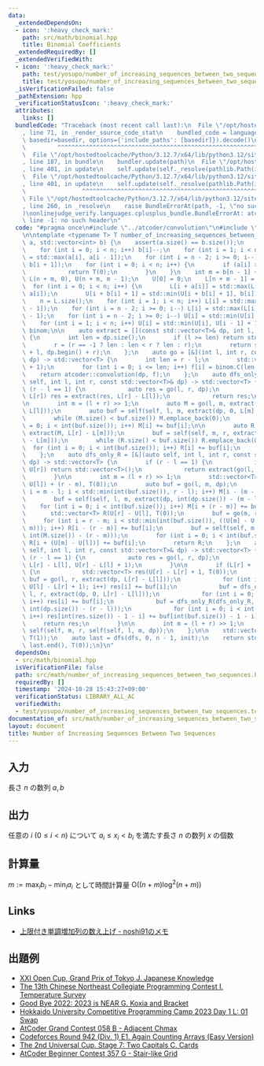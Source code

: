 ```yaml
---
data:
  _extendedDependsOn:
  - icon: ':heavy_check_mark:'
    path: src/math/binomial.hpp
    title: Binomial Coefficients
  _extendedRequiredBy: []
  _extendedVerifiedWith:
  - icon: ':heavy_check_mark:'
    path: test/yosupo/number_of_increasing_sequences_between_two_sequences.test.cpp
    title: test/yosupo/number_of_increasing_sequences_between_two_sequences.test.cpp
  _isVerificationFailed: false
  _pathExtension: hpp
  _verificationStatusIcon: ':heavy_check_mark:'
  attributes:
    links: []
  bundledCode: "Traceback (most recent call last):\n  File \"/opt/hostedtoolcache/Python/3.12.7/x64/lib/python3.12/site-packages/onlinejudge_verify/documentation/build.py\"\
    , line 71, in _render_source_code_stat\n    bundled_code = language.bundle(stat.path,\
    \ basedir=basedir, options={'include_paths': [basedir]}).decode()\n          \
    \         ^^^^^^^^^^^^^^^^^^^^^^^^^^^^^^^^^^^^^^^^^^^^^^^^^^^^^^^^^^^^^^^^^^^^^^^^^^^^^^^^^\n\
    \  File \"/opt/hostedtoolcache/Python/3.12.7/x64/lib/python3.12/site-packages/onlinejudge_verify/languages/cplusplus.py\"\
    , line 187, in bundle\n    bundler.update(path)\n  File \"/opt/hostedtoolcache/Python/3.12.7/x64/lib/python3.12/site-packages/onlinejudge_verify/languages/cplusplus_bundle.py\"\
    , line 401, in update\n    self.update(self._resolve(pathlib.Path(included), included_from=path))\n\
    \  File \"/opt/hostedtoolcache/Python/3.12.7/x64/lib/python3.12/site-packages/onlinejudge_verify/languages/cplusplus_bundle.py\"\
    , line 401, in update\n    self.update(self._resolve(pathlib.Path(included), included_from=path))\n\
    \                ^^^^^^^^^^^^^^^^^^^^^^^^^^^^^^^^^^^^^^^^^^^^^^^^^^^^^^^^^\n \
    \ File \"/opt/hostedtoolcache/Python/3.12.7/x64/lib/python3.12/site-packages/onlinejudge_verify/languages/cplusplus_bundle.py\"\
    , line 260, in _resolve\n    raise BundleErrorAt(path, -1, \"no such header\"\
    )\nonlinejudge_verify.languages.cplusplus_bundle.BundleErrorAt: atcoder/convolution.hpp:\
    \ line -1: no such header\n"
  code: "#pragma once\n#include \"../atcoder/convolution\"\n#include \"math/binomial.hpp\"\
    \n\ntemplate <typename T> T number_of_increasing_sequences_between_two_sequences(std::vector<int>\
    \ a, std::vector<int> b) {\n    assert(a.size() == b.size());\n    int n = a.size();\n\
    \    for (int i = 0; i < n; i++) b[i]--;\n    for (int i = 1; i < n; i++) a[i]\
    \ = std::max(a[i], a[i - 1]);\n    for (int i = n - 2; i >= 0; i--) b[i] = std::min(b[i],\
    \ b[i + 1]);\n    for (int i = 0; i < n; i++) {\n        if (a[i] > b[i]) {\n\
    \            return T(0);\n        }\n    }\n    int m = b[n - 1] + 1;\n    std::vector<int>\
    \ L(n + m, 0), U(n + m, m - 1);\n    U[0] = 0;\n    L[n + m - 1] = m - 1;\n  \
    \  for (int i = 0; i < n; i++) {\n        L[i + a[i]] = std::max(L[i + a[i]],\
    \ a[i]);\n        U[i + b[i] + 1] = std::min(U[i + b[i] + 1], b[i]);\n    }\n\
    \    n = L.size();\n    for (int i = 1; i < n; i++) L[i] = std::max(L[i], L[i\
    \ - 1]);\n    for (int i = n - 2; i >= 0; i--) L[i] = std::max(L[i], L[i + 1]\
    \ - 1);\n    for (int i = n - 2; i >= 0; i--) U[i] = std::min(U[i], U[i + 1]);\n\
    \    for (int i = 1; i < n; i++) U[i] = std::min(U[i], U[i - 1] + 1);\n    Binomial<T>\
    \ binom;\n\n    auto extract = [](const std::vector<T>& dp, int l, int r = -1)\
    \ {\n        int len = dp.size();\n        if (l >= len) return std::vector<T>();\n\
    \        r = (r == -1 ? len : len < r ? len : r);\n        return std::vector<T>(dp.begin()\
    \ + l, dp.begin() + r);\n    };\n    auto go = [&](int l, int r, const std::vector<T>&\
    \ dp) -> std::vector<T> {\n        int len = r - l;\n        std::vector<T> f(len\
    \ + 1);\n        for (int i = 0; i <= len; i++) f[i] = binom.C(len, i);\n    \
    \    return atcoder::convolution(dp, f);\n    };\n    auto dfs_only_L = [&](auto\
    \ self, int l, int r, const std::vector<T>& dp) -> std::vector<T> {\n        if\
    \ (r - l == 1) {\n            auto res = go(l, r, dp);\n            if (L[l] !=\
    \ L[r]) res = extract(res, L[r] - L[l]);\n            return res;\n        }\n\
    \n        int m = (l + r) >> 1;\n        auto M = go(l, m, extract(dp, L[m] -\
    \ L[l]));\n        auto buf = self(self, l, m, extract(dp, 0, L[m] - L[l]));\n\
    \        while (M.size() < buf.size()) M.emplace_back(0);\n        for (int i\
    \ = 0; i < int(buf.size()); i++) M[i] += buf[i];\n\n        auto R = go(m, r,\
    \ extract(M, L[r] - L[m]));\n        buf = self(self, m, r, extract(M, 0, L[r]\
    \ - L[m]));\n        while (R.size() < buf.size()) R.emplace_back(0);\n      \
    \  for (int i = 0; i < int(buf.size()); i++) R[i] += buf[i];\n        return R;\n\
    \    };\n    auto dfs_only_R = [&](auto self, int l, int r, const std::vector<T>&\
    \ dp) -> std::vector<T> {\n        if (r - l == 1) {\n            if (U[l] ==\
    \ U[r]) return std::vector<T>();\n            return extract(go(l, r, dp), 1);\n\
    \        }\n\n        int m = (l + r) >> 1;\n        std::vector<T> M((U[m] -\
    \ U[l]) + (r - m), T(0));\n        auto buf = go(l, m, dp);\n        for (int\
    \ i = m - l; i < std::min(int(buf.size()), r - l); i++) M[i - (m - l)] += buf[i];\n\
    \        buf = self(self, l, m, extract(dp, int(dp.size()) - (m - l)));\n    \
    \    for (int i = 0; i < int(buf.size()); i++) M[i + (r - m)] += buf[i];\n\n \
    \       std::vector<T> R(U[r] - U[l], T(0));\n        buf = go(m, r, M);\n   \
    \     for (int i = r - m; i < std::min(int(buf.size()), ((U[m] - U[l]) + (r -\
    \ m))); i++) R[i - (r - m)] += buf[i];\n        buf = self(self, m, r, extract(M,\
    \ int(M.size()) - (r - m)));\n        for (int i = 0; i < int(buf.size()); i++)\
    \ R[i + (U[m] - U[l])] += buf[i];\n        return R;\n    };\n    auto dfs = [&](auto\
    \ self, int l, int r, const std::vector<T>& dp) -> std::vector<T> {\n        if\
    \ (r - l == 1) {\n            auto res = go(l, r, dp);\n            return extract(res,\
    \ L[r] - L[l], U[r] - L[l] + 1);\n        }\n\n        if (L[r] + (r - l) <= U[l])\
    \ {\n            std::vector<T> res(U[r] - L[r] + 1, T(0));\n            auto\
    \ buf = go(l, r, extract(dp, L[r] - L[l]));\n            for (int i = 0; i < std::min(int(buf.size()),\
    \ U[l] - L[r] + 1); i++) res[i] += buf[i];\n            buf = dfs_only_L(dfs_only_L,\
    \ l, r, extract(dp, 0, L[r] - L[l]));\n            for (int i = 0; i < int(buf.size());\
    \ i++) res[i] += buf[i];\n            buf = dfs_only_R(dfs_only_R, l, r, extract(dp,\
    \ int(dp.size()) - (r - l)));\n            for (int i = 0; i < int(buf.size());\
    \ i++) res[int(res.size()) - 1 - i] += buf[int(buf.size()) - 1 - i];\n       \
    \     return res;\n        }\n\n        int m = (l + r) >> 1;\n        return\
    \ self(self, m, r, self(self, l, m, dp));\n    };\n\n    std::vector<T> init(1,\
    \ T(1));\n    auto last = dfs(dfs, 0, n - 1, init);\n    return std::accumulate(last.begin(),\
    \ last.end(), T(0));\n}\n"
  dependsOn:
  - src/math/binomial.hpp
  isVerificationFile: false
  path: src/math/number_of_increasing_sequences_between_two_sequences.hpp
  requiredBy: []
  timestamp: '2024-10-28 15:43:27+09:00'
  verificationStatus: LIBRARY_ALL_AC
  verifiedWith:
  - test/yosupo/number_of_increasing_sequences_between_two_sequences.test.cpp
documentation_of: src/math/number_of_increasing_sequences_between_two_sequences.hpp
layout: document
title: Number of Increasing Sequences Between Two Sequences
---
```


## 入力

長さ $n$ の数列 $a, b$

## 出力

任意の $i\ (0 \le i \lt n)$ について $a _ i \le x _ i \lt b _ i$ を満たす長さ $n$ の数列 $x$ の個数

## 計算量

$m := \max _ i b _ i - \min _ i a _ i$ として時間計算量 $\mathrm{O}((n + m) \log ^ 2 (n + m))$

## Links
- [上限付き単調増加列の数え上げ - noshi91のメモ](https://noshi91.hatenablog.com/entry/2023/07/21/235339)

## 出題例
- [XXI Open Cup, Grand Prix of Tokyo J. Japanese Knowledge](https://codeforces.com/gym/102978/problem/J)
- [The 13th Chinese Northeast Collegiate Programming Contest I. Temperature Survey](https://codeforces.com/gym/102220/problem/I)
- [Good Bye 2022: 2023 is NEAR G. Koxia and Bracket](https://codeforces.com/contest/1770/problem/G)
- [Hokkaido University Competitive Programming Camp 2023 Day 1 L: 01 Swap](https://onlinejudge.u-aizu.ac.jp/beta/room.html#HUPC2023Day1/problems/L)
- [AtCoder Grand Contest 058 B - Adjacent Chmax](https://atcoder.jp/contests/agc058/tasks/agc058_b)
- [Codeforces Round 942 (Div. 1) E1. Again Counting Arrays (Easy Version)](https://codeforces.com/contest/1967/problem/E1)
- [The 2nd Universal Cup. Stage 7: Two Capitals C. Cards](https://qoj.ac/contest/1399/problem/7634)
- [AtCoder Beginner Contest 357 G - Stair-like Grid](https://atcoder.jp/contests/abc357/tasks/abc357_g)
